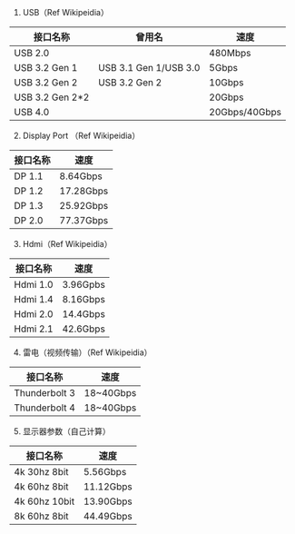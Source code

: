 1. USB（Ref Wikipeidia）

| 接口名称          | 曾用名                  | 速度          |
| ----------------- | ----------------------- | ------------- |
| USB   2.0         |                         | 480Mbps       |
| USB   3.2 Gen 1   | USB   3.1 Gen 1/USB 3.0 | 5Gbps         |
| USB   3.2 Gen 2   | USB   3.2 Gen 2         | 10Gbps        |
| USB   3.2 Gen 2*2 |                         | 20Gbps        |
| USB   4.0         |                         | 20Gbps/40Gbps |

2. Display Port （Ref Wikipeidia）

| 接口名称 | 速度      |
| -------- | --------- |
| DP 1.1   | 8.64Gbps  |
| DP 1.2   | 17.28Gbps |
| DP 1.3   | 25.92Gbps |
| DP 2.0   | 77.37Gbps |

3. Hdmi（Ref Wikipeidia）

| 接口名称 | 速度     |
| -------- | -------- |
| Hdmi 1.0 | 3.96Gpbs |
| Hdmi 1.4 | 8.16Gbps |
| Hdmi 2.0 | 14.4Gbps |
| Hdmi 2.1 | 42.6Gbps |

4. 雷电（视频传输）（Ref Wikipeidia）

| 接口名称      | 速度      |
| ------------- | --------- |
| Thunderbolt 3 | 18~40Gbps |
| Thunderbolt 4 | 18~40Gbps |

5. 显示器参数（自己计算）

| 接口名称      | 速度      |
| ------------- | --------- |
| 4k 30hz 8bit  | 5.56Gbps  |
| 4k 60hz 8bit  | 11.12Gbps |
| 4k 60hz 10bit | 13.90Gbps |
| 8k 60hz 8bit  | 44.49Gbps |
